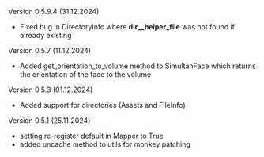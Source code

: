 Version 0.5.9.4 (31.12.2024)
- Fixed bug in DirectoryInfo where __dir__helper_file__ was not found if already existing

Version 0.5.7 (11.12.2024)
- Added get_orientation_to_volume method to SimultanFace which returns the orientation of the face to the volume

Version 0.5.3 (01.12.2024)
- Added support for directories (Assets and FileInfo)

Version 0.5.1 (25.11.2024)

- setting re-register default in Mapper to True
- added uncache method to utils for monkey patching
